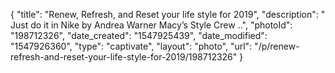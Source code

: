 {
    "title": "Renew, Refresh, and Reset  your life style for 2019",
    "description": " Just do it in Nike by Andrea Warner Macy’s Style Crew ..",
    "photoId": "198712326",
    "date_created": "1547925439",
    "date_modified": "1547926360",
    "type": "captivate",
    "layout": "photo",
    "url": "\/p\/renew-refresh-and-reset-your-life-style-for-2019\/198712326"
}